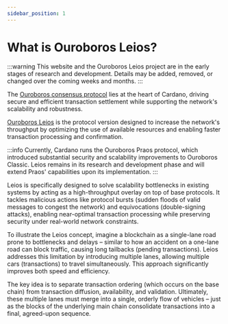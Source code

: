 ```yaml
---
sidebar_position: 1
---
```


# What is Ouroboros Leios?

:::warning
This website and the Ouroboros Leios project are in the early stages of research
and development. Details may be added, removed, or changed over the coming weeks
and months.
:::

The [Ouroboros consensus protocol](https://docs.cardano.org/about-cardano/learn/ouroboros-overview) lies at the heart of Cardano, driving secure
and efficient transaction settlement while supporting the network's scalability
and robustness.

[Ouroboros Leios](https://iohk.io/en/research/library/papers/high-throughput-blockchain-consensus-under-realistic-network-assumptions/) is the protocol version designed to increase the network's
throughput by optimizing the use of available resources and enabling faster
transaction processing and confirmation.

:::info
Currently, Cardano runs the Ouroboros Praos protocol, which introduced
substantial security and scalability improvements to Ouroboros Classic. Leios
remains in its research and development phase and will extend Praos'
capabilities upon its implementation.
:::

Leios is specifically designed to solve scalability bottlenecks in existing
systems by acting as a high-throughput overlay on top of base protocols. It
tackles malicious actions like protocol bursts (sudden floods of valid messages
to congest the network) and equivocations (double-signing attacks), enabling
near-optimal transaction processing while preserving security under real-world
network constraints.

To illustrate the Leios concept, imagine a blockchain as a single-lane road
prone to bottlenecks and delays – similar to how an accident on a one-lane road
can block traffic, causing long tailbacks (pending transactions). Leios
addresses this limitation by introducing multiple lanes, allowing multiple cars
(transactions) to travel simultaneously. This approach significantly improves
both speed and efficiency.

The key idea is to separate transaction ordering (which occurs on the base
chain) from transaction diffusion, availability, and validation. Ultimately,
these multiple lanes must merge into a single, orderly flow of vehicles – just
as the blocks of the underlying main chain consolidate transactions into a
final, agreed-upon sequence.